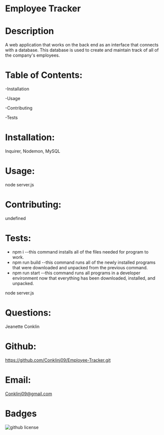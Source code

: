 # Employee Tracker

# Description

A web application that works on the back end as an interface 
that connects with a database. This database is used to create 
and maintain track of all of the company's employees.

# Table of Contents:

-Installation

-Usage

-Contributing

-Tests

# Installation:

Inquirer, Nodemon, MySQL 

# Usage:

node server.js

# Contributing:

undefined

# Tests:

* npm i          --this command installs all of the files needed for program to work.
* npm run build  --this command runs all of the newly installed programs that were downloaded and unpacked from the previous command.
* npm run start --this command runs all programs in a developer environment now that everything has been downloaded, installed, and unpacked.

node server.js

# Questions:

Jeanette Conklin

# Github:

https://github.com/Conklinj09/Employee-Tracker.git

# Email:

Conklinj09@gmail.com 

# Badges

![github license](https://img.shields.io/badge/License-Apache-blue.svg)



